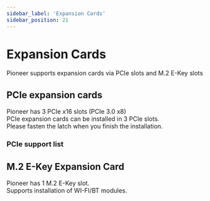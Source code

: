 ```yaml
---
sidebar_label: 'Expansion Cards'
sidebar_position: 21
---
```

# Expansion Cards
Pioneer supports expansion cards via PCIe slots and M.2 E-Key slots
## PCIe expansion cards
Pioneer has 3 PCIe x16 slots (PCIe 3.0 x8)  
PCIe expansion cards can be installed in 3 PCIe slots.  
Please fasten the latch when you finish the installation.
### PCIe support list
## M.2 E-Key Expansion Card
Pioneer has 1 M.2 E-Key slot.  
Supports installation of WI-FI/BT modules.